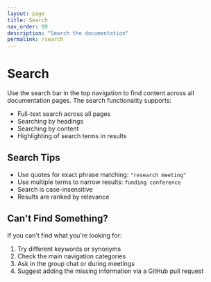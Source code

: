 ```yaml
---
layout: page
title: Search
nav_order: 99
description: "Search the documentation"
permalink: /search
---
```


# Search

Use the search bar in the top navigation to find content across all documentation pages. The search functionality supports:

- Full-text search across all pages
- Searching by headings
- Searching by content
- Highlighting of search terms in results

## Search Tips

- Use quotes for exact phrase matching: `"research meeting"`
- Use multiple terms to narrow results: `funding conference`
- Search is case-insensitive
- Results are ranked by relevance

## Can't Find Something?

If you can't find what you're looking for:

1. Try different keywords or synonyms
2. Check the main navigation categories
3. Ask in the group chat or during meetings
4. Suggest adding the missing information via a GitHub pull request 